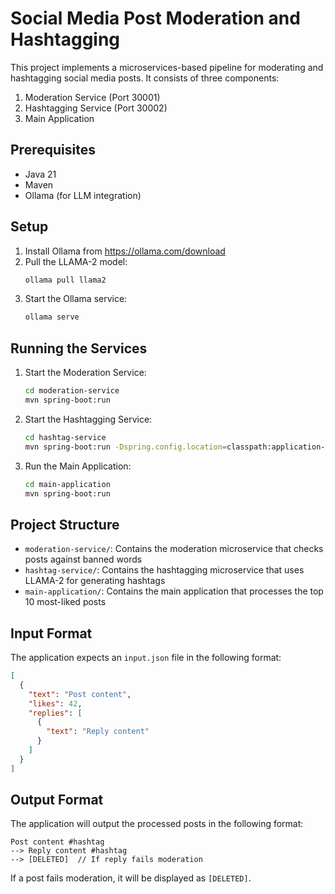# Social Media Post Moderation and Hashtagging

This project implements a microservices-based pipeline for moderating and hashtagging social media posts. It consists of three components:

1. Moderation Service (Port 30001)
2. Hashtagging Service (Port 30002)
3. Main Application

## Prerequisites

- Java 21
- Maven
- Ollama (for LLM integration)

## Setup

1. Install Ollama from https://ollama.com/download
2. Pull the LLAMA-2 model:
   ```bash
   ollama pull llama2
   ```
3. Start the Ollama service:
   ```bash
   ollama serve
   ```

## Running the Services

1. Start the Moderation Service:
   ```bash
   cd moderation-service
   mvn spring-boot:run
   ```

2. Start the Hashtagging Service:
   ```bash
   cd hashtag-service
   mvn spring-boot:run -Dspring.config.location=classpath:application-hashtag.properties
   ```

3. Run the Main Application:
   ```bash
   cd main-application
   mvn spring-boot:run
   ```

## Project Structure

- `moderation-service/`: Contains the moderation microservice that checks posts against banned words
- `hashtag-service/`: Contains the hashtagging microservice that uses LLAMA-2 for generating hashtags
- `main-application/`: Contains the main application that processes the top 10 most-liked posts

## Input Format

The application expects an `input.json` file in the following format:
```json
[
  {
    "text": "Post content",
    "likes": 42,
    "replies": [
      {
        "text": "Reply content"
      }
    ]
  }
]
```

## Output Format

The application will output the processed posts in the following format:
```
Post content #hashtag
--> Reply content #hashtag
--> [DELETED]  // If reply fails moderation
```

If a post fails moderation, it will be displayed as `[DELETED]`. 